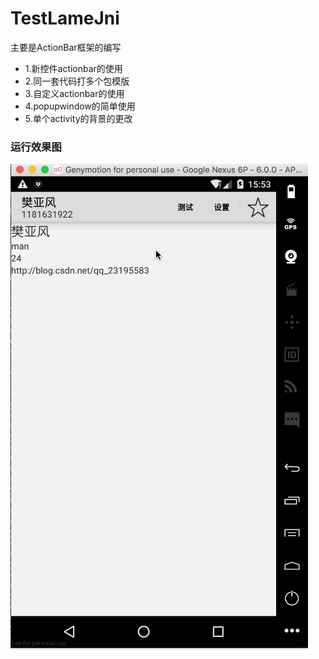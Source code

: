 # TestLameJni
主要是ActionBar框架的编写<br>
* 1.新控件actionbar的使用<br>
* 2.同一套代码打多个包模版<br>
* 3.自定义actionbar的使用<br>
* 4.popupwindow的简单使用<br>
* 5.单个activity的背景的更改<br>

### 运行效果图
![效果图](https://github.com/1181631922/TestLameJni/blob/master/img/actionbar.gif)